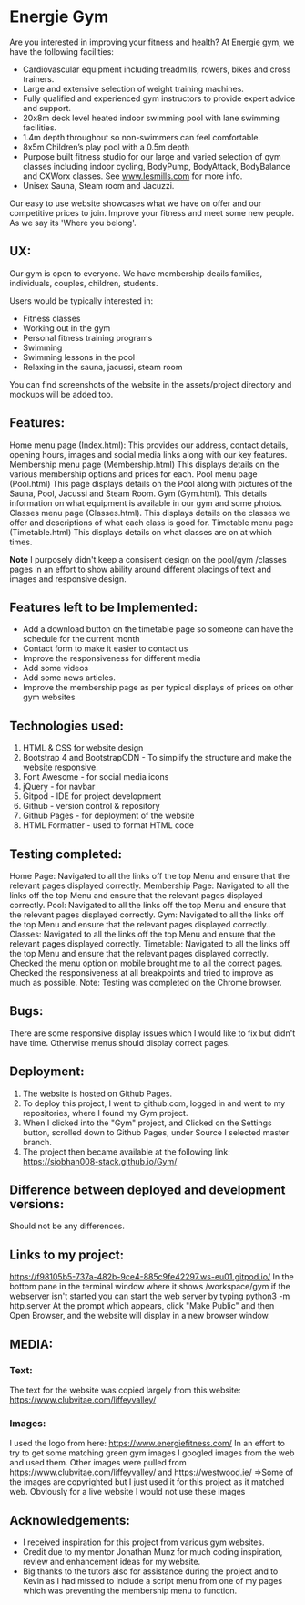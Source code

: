 # Energie Gym

Are you interested in improving your fitness and health? At Energie gym, we have the following facilities:

 -   Cardiovascular equipment including treadmills, rowers, bikes and cross trainers.
 -   Large and extensive selection of weight training machines.
 -   Fully qualified and experienced gym instructors to provide expert advice and support.
 -  20x8m deck level heated indoor swimming pool with lane swimming facilities.
 -   1.4m depth throughout so non-swimmers can feel comfortable.
 -   8x5m Children’s play pool with a 0.5m depth
  -  Purpose built fitness studio for our large and varied selection of gym classes including indoor cycling, BodyPump, BodyAttack, BodyBalance and CXWorx classes. See www.lesmills.com for more info.
 -   Unisex Sauna, Steam room and Jacuzzi.

Our easy to use website showcases what we have on offer and our competitive prices to join. 
Improve your fitness and meet some new people. As we say its 'Where you belong'.

## UX:
Our gym is open to everyone. We have membership deails families, individuals, couples, children, students.

Users would be typically interested in:
- Fitness classes
- Working out in the gym
- Personal fitness training programs
- Swimming
- Swimming lessons in the pool
- Relaxing in the sauna, jacussi, steam room 


You can find screenshots of the website in the assets/project directory and mockups will be added too.

## Features:
Home menu page (Index.html): This provides our address, contact details, opening hours, images and social media links along with our key features.
Membership menu page (Membership.html) This displays details on the various membership options and prices for each.
Pool menu page (Pool.html) This page displays details on the Pool along with pictures of the Sauna, Pool, Jacussi and Steam Room.
Gym (Gym.html). This details information on what equipment is available in our gym and some photos.
Classes menu page (Classes.html). This displays details on the classes we offer and descriptions of what each class is good for.
Timetable menu page (Timetable.html) This displays details on what classes are on at which times.

**Note** I purposely didn't keep a consisent design on the pool/gym /classes pages in an effort to show ability around different placings of text and images and responsive design.

## Features left  to be Implemented:
- Add a download button on the timetable page so someone can have the schedule for the current month
- Contact form to make it easier to contact us
- Improve the responsiveness for different media
- Add some videos 
- Add some news articles.
- Improve the membership page as per typical displays of prices on other gym websites

## Technologies used:
1. HTML & CSS for website design
2. Bootstrap 4 and BootstrapCDN - To simplify the structure and make the website responsive.
3. Font Awesome - for social media icons
4. jQuery - for navbar
5. Gitpod - IDE for project development
6. Github - version control & repository
7. Github Pages - for deployment of the website
8. HTML Formatter - used to format HTML code

## Testing completed:
Home Page: 	Navigated to all the links off the top Menu and ensure that the relevant pages displayed correctly.
Membership Page: Navigated to all the links off the top Menu and ensure that the relevant pages displayed correctly.
Pool: Navigated to all the links off the top Menu and ensure that the relevant pages displayed correctly.
Gym: Navigated to all the links off the top Menu and ensure that the relevant pages displayed correctly..
Classes: Navigated to all the links off the top Menu and ensure that the relevant pages displayed correctly.
Timetable: Navigated to all the links off the top Menu and ensure that the relevant pages displayed correctly.
Checked the menu option on mobile brought me to all the correct pages.
Checked the responsiveness at all breakpoints and tried to improve as much as possible.
Note: Testing was completed on the Chrome browser.

## Bugs:
There are some responsive display issues which I would like to fix but didn't have time.
Otherwise menus should display correct pages.

## Deployment:
1. The website is hosted on Github Pages.
2. To deploy this project, I went to github.com, logged in and went to my repositories, where I found my Gym project.
3. When I clicked into the "Gym" project, and Clicked on the Settings button, scrolled down to Github Pages, under Source I selected master branch.
4. The project then became available at the following link: https://siobhan008-stack.github.io/Gym/

## Difference between deployed and development versions:
Should not be any differences.

## Links to my project:
https://f98105b5-737a-482b-9ce4-885c9fe42297.ws-eu01.gitpod.io/
In the bottom pane in the terminal window where it shows /workspace/gym if the webserver isn't started you can start the web server by typing python3 -m http.server
At the prompt which appears, click "Make Public" and then Open Browser, and the website will display in a new browser window.

## MEDIA:
### Text:
The text for the website was copied largely from this website:
https://www.clubvitae.com/liffeyvalley/

### Images:
I used the logo from here: https://www.energiefitness.com/
In an effort to try to get some matching green gym images I googled images from the web and used them.
Other images were pulled from   https://www.clubvitae.com/liffeyvalley/ and https://westwood.ie/
=>Some of the images are copyrighted but I just used it for this project as it matched web. 
Obviously for a live website I would not use these images

## Acknowledgements:
- I received inspiration for this project from various gym websites.
- Credit due to my mentor Jonathan Munz for much coding inspiration, review and enhancement ideas for my website.
- Big thanks to the tutors also for assistance during the project and to Kevin as I had missed to include a script menu from one of my pages which was preventing the membership menu to function.
